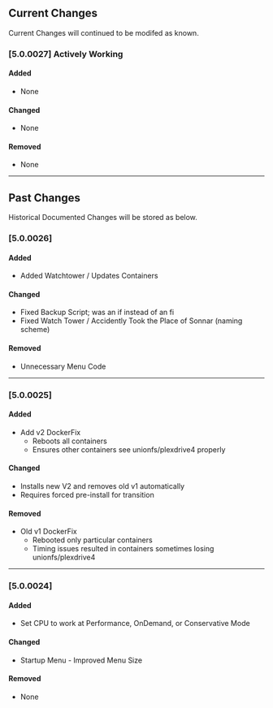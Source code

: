## Current Changes
Current Changes will continued to be modifed as known.

### [5.0.0027] Actively Working
#### Added
- None

#### Changed
- None

#### Removed
- None

-------------------------------------------------------
## Past Changes
Historical Documented Changes will be stored as below.

### [5.0.0026] 
#### Added
- Added Watchtower / Updates Containers

#### Changed
- Fixed Backup Script; was an if instead of an fi
- Fixed Watch Tower / Accidently Took the Place of Sonnar (naming scheme)

#### Removed
- Unnecessary Menu Code

--------------------------------------------------------

### [5.0.0025]
#### Added
- Add v2 DockerFix
  - Reboots all containers 
  - Ensures other containers see unionfs/plexdrive4 properly

#### Changed
- Installs new V2 and removes old v1 automatically
- Requires forced pre-install for transition

#### Removed
- Old v1 DockerFix
  - Rebooted only particular containers
  - Timing issues resulted in containers sometimes losing unionfs/plexdrive4

-------------------------------------------------------

### [5.0.0024]
#### Added
- Set CPU to work at Performance, OnDemand, or Conservative Mode

#### Changed
- Startup Menu - Improved Menu Size

#### Removed
- None
